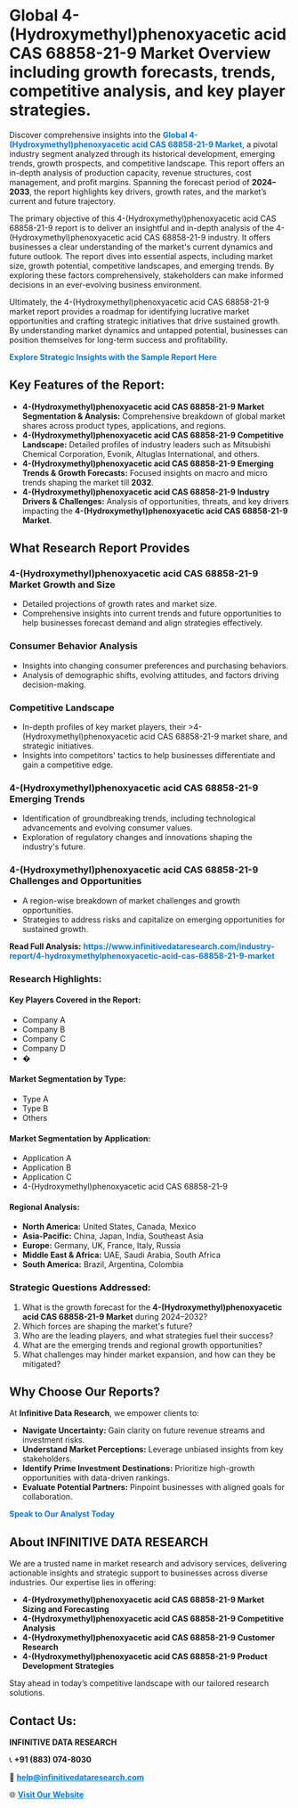 <h1>Global 4-(Hydroxymethyl)phenoxyacetic acid CAS 68858-21-9 Market Overview including growth forecasts, trends, competitive analysis, and key player strategies.</h1>
<p>
Discover comprehensive insights into the 
<a href="https://www.infinitivedataresearch.com/industry-report/4-hydroxymethylphenoxyacetic-acid-cas-68858-21-9-market" rel="dofollow" style="color: #007BFF; text-decoration: none;"><strong>Global 4-(Hydroxymethyl)phenoxyacetic acid CAS 68858-21-9 Market</strong></a>, a pivotal industry segment analyzed through its historical development, emerging trends, growth prospects, and competitive landscape. This report offers an in-depth analysis of production capacity, revenue structures, cost management, and profit margins. Spanning the forecast period of <strong>2024–2033</strong>, the report highlights key drivers, growth rates, and the market’s current and future trajectory.
</p>
<p>
The primary objective of this 4-(Hydroxymethyl)phenoxyacetic acid CAS 68858-21-9 report is to deliver an insightful and in-depth analysis of the 4-(Hydroxymethyl)phenoxyacetic acid CAS 68858-21-9 industry. It offers businesses a clear understanding of the market's current dynamics and future outlook. The report dives into essential aspects, including market size, growth potential, competitive landscapes, and emerging trends. By exploring these factors comprehensively, stakeholders can make informed decisions in an ever-evolving business environment.
</p>
<p>
Ultimately, the 4-(Hydroxymethyl)phenoxyacetic acid CAS 68858-21-9 market report provides a roadmap for identifying lucrative market opportunities and crafting strategic initiatives that drive sustained growth. By understanding market dynamics and untapped potential, businesses can position themselves for long-term success and profitability.
</p>
<p>
<a href="https://www.infinitivedataresearch.com/request-sample/reportId=107601" style="color: #007BFF; text-decoration: none;"><strong>Explore Strategic Insights with the Sample Report Here</strong></a>
</p>

<h2>Key Features of the Report:</h2>
<ul>
<li><strong>4-(Hydroxymethyl)phenoxyacetic acid CAS 68858-21-9 Market Segmentation & Analysis:</strong> Comprehensive breakdown of global market shares across product types, applications, and regions.</li>
<li><strong>4-(Hydroxymethyl)phenoxyacetic acid CAS 68858-21-9 Competitive Landscape:</strong> Detailed profiles of industry leaders such as Mitsubishi Chemical Corporation, Evonik, Altuglas International, and others.</li>
<li><strong>4-(Hydroxymethyl)phenoxyacetic acid CAS 68858-21-9 Emerging Trends & Growth Forecasts:</strong> Focused insights on macro and micro trends shaping the market till <strong>2032</strong>.</li>
<li><strong>4-(Hydroxymethyl)phenoxyacetic acid CAS 68858-21-9 Industry Drivers & Challenges:</strong> Analysis of opportunities, threats, and key drivers impacting the <strong>4-(Hydroxymethyl)phenoxyacetic acid CAS 68858-21-9 Market</strong>.</li>
</ul>

<h2>What Research Report Provides</h2>
<h3>4-(Hydroxymethyl)phenoxyacetic acid CAS 68858-21-9 Market Growth and Size</h3>
<ul>
<li>Detailed projections of growth rates and market size.</li>
<li>Comprehensive insights into current trends and future opportunities to help businesses forecast demand and align strategies effectively.</li>
</ul>

<h3>Consumer Behavior Analysis</h3>
<ul>
<li>Insights into changing consumer preferences and purchasing behaviors.</li>
<li>Analysis of demographic shifts, evolving attitudes, and factors driving decision-making.</li>
</ul>

<h3>Competitive Landscape</h3>
<ul>
<li>In-depth profiles of key market players, their >4-(Hydroxymethyl)phenoxyacetic acid CAS 68858-21-9 market share, and strategic initiatives.</li>
<li>Insights into competitors' tactics to help businesses differentiate and gain a competitive edge.</li>
</ul>

<h3>4-(Hydroxymethyl)phenoxyacetic acid CAS 68858-21-9 Emerging Trends</h3>
<ul>
<li>Identification of groundbreaking trends, including technological advancements and evolving consumer values.</li>
<li>Exploration of regulatory changes and innovations shaping the industry's future.</li>
</ul>

<h3>4-(Hydroxymethyl)phenoxyacetic acid CAS 68858-21-9 Challenges and Opportunities</h3>
<ul>
<li>A region-wise breakdown of market challenges and growth opportunities.</li>
<li>Strategies to address risks and capitalize on emerging opportunities for sustained growth.</li>
</ul>
<p><strong>Read Full Analysis:</strong> <a href="https://www.infinitivedataresearch.com/industry-report/4-hydroxymethylphenoxyacetic-acid-cas-68858-21-9-market" rel="dofollow" style="color: #007BFF; text-decoration: none;"><strong>https://www.infinitivedataresearch.com/industry-report/4-hydroxymethylphenoxyacetic-acid-cas-68858-21-9-market</strong></a></p>
<h3>Research Highlights:</h3>
<h4>Key Players Covered in the Report:</h4>
<ul><li>Company A</li><li>Company B</li><li>Company C</li><li>Company D</li><li>�</li></ul>
<h4>Market Segmentation by Type:</h4>
<ul><li>Type A</li><li>Type B</li><li>Others</li></ul>
<h4>Market Segmentation by Application:</h4>
<ul><li>Application A</li><li>Application B</li><li>Application C</li><li>4-(Hydroxymethyl)phenoxyacetic acid CAS 68858-21-9</li></ul>

<h4>Regional Analysis:</h4>
<ul>
<li><strong>North America:</strong> United States, Canada, Mexico</li>
<li><strong>Asia-Pacific:</strong> China, Japan, India, Southeast Asia</li>
<li><strong>Europe:</strong> Germany, UK, France, Italy, Russia</li>
<li><strong>Middle East & Africa:</strong> UAE, Saudi Arabia, South Africa</li>
<li><strong>South America:</strong> Brazil, Argentina, Colombia</li>
</ul>

<h3>Strategic Questions Addressed:</h3>
<ol>
<li>What is the growth forecast for the <strong>4-(Hydroxymethyl)phenoxyacetic acid CAS 68858-21-9 Market</strong> during 2024–2032?</li>
<li>Which forces are shaping the market's future?</li>
<li>Who are the leading players, and what strategies fuel their success?</li>
<li>What are the emerging trends and regional growth opportunities?</li>
<li>What challenges may hinder market expansion, and how can they be mitigated?</li>
</ol>

<h2>Why Choose Our Reports?</h2>
<p>At <strong>Infinitive Data Research</strong>, we empower clients to:</p>
<ul>
<li><strong>Navigate Uncertainty:</strong> Gain clarity on future revenue streams and investment risks.</li>
<li><strong>Understand Market Perceptions:</strong> Leverage unbiased insights from key stakeholders.</li>
<li><strong>Identify Prime Investment Destinations:</strong> Prioritize high-growth opportunities with data-driven rankings.</li>
<li><strong>Evaluate Potential Partners:</strong> Pinpoint businesses with aligned goals for collaboration.</li>
</ul>
<p><a href="https://www.infinitivedataresearch.com/industry-report/4-hydroxymethylphenoxyacetic-acid-cas-68858-21-9-market" rel="dofollow" style="color: #007BFF; text-decoration: none;"><strong>Speak to Our Analyst Today</strong></a></p>

<h2>About INFINITIVE DATA RESEARCH</h2>
<p>We are a trusted name in market research and advisory services, delivering actionable insights and strategic support to businesses across diverse industries. Our expertise lies in offering:</p>
<ul>
<li><strong>4-(Hydroxymethyl)phenoxyacetic acid CAS 68858-21-9 Market Sizing and Forecasting</strong></li>
<li><strong>4-(Hydroxymethyl)phenoxyacetic acid CAS 68858-21-9 Competitive Analysis</strong></li>
<li><strong>4-(Hydroxymethyl)phenoxyacetic acid CAS 68858-21-9 Customer Research</strong></li>
<li><strong>4-(Hydroxymethyl)phenoxyacetic acid CAS 68858-21-9 Product Development Strategies</strong></li>
</ul>
<p>Stay ahead in today’s competitive landscape with our tailored research solutions.</p>

<h2>Contact Us:</h2>
<p><strong>INFINITIVE DATA RESEARCH</strong></p>
<p>📞 <strong>+91 (883) 074-8030</strong></p>
<p>📧 <strong><a href="mailto:help@infinitivedataresearch.com" style="color: #007BFF;">help@infinitivedataresearch.com</a></strong></p>
<p>🌐 <strong><a href="https://www.infinitivedataresearch.com" rel="dofollow" style="color: #007BFF;">Visit Our Website</a></strong></p>